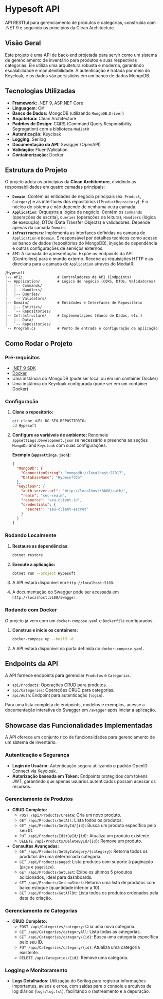 # Hypesoft API

API RESTful para gerenciamento de produtos e categorias, construída com .NET 9 e seguindo os princípios da Clean Architecture.

## Visão Geral

Este projeto é uma API de back-end projetada para servir como um sistema de gerenciamento de inventário para produtos e suas respectivas categorias. Ele utiliza uma arquitetura robusta e moderna, garantindo escalabilidade e manutenibilidade. A autenticação é tratada por meio do Keycloak, e os dados são persistidos em um banco de dados MongoDB.

## Tecnologias Utilizadas

- **Framework:** .NET 9, ASP.NET Core
- **Linguagem:** C#
- **Banco de Dados:** MongoDB (utilizando `MongoDB.Driver`)
- **Arquitetura:** Clean Architecture
- **Padrões de Design:** CQRS (Command Query Responsibility Segregation) com a biblioteca `MediatR`
- **Autenticação:** Keycloak
- **Logging:** Serilog
- **Documentação da API:** Swagger (OpenAPI)
- **Validação:** FluentValidation
- **Containerização:** Docker

## Estrutura do Projeto

O projeto adota os princípios da **Clean Architecture**, dividindo as responsabilidades em quatro camadas principais:

-   **`Domain`**: Contém as entidades de negócio principais (ex: `Product`, `Category`) e as interfaces dos repositórios (`IProductRepository`). É o núcleo do sistema e não depende de nenhuma outra camada.
-   **`Application`**: Orquestra a lógica de negócio. Contém os `Commands` (operações de escrita), `Queries` (operações de leitura), `Handlers` (lógica de execução), DTOs (Data Transfer Objects) e validadores. Depende apenas da camada `Domain`.
-   **`Infrastructure`**: Implementa as interfaces definidas na camada de `Application` e `Domain`. É responsável por detalhes técnicos como acesso ao banco de dados (repositórios do MongoDB), injeção de dependência e outras configurações de serviços externos.
-   **`API`**: A camada de apresentação. Expõe os endpoints da API (Controllers) para o mundo externo. Recebe as requisições HTTP e as direciona para a camada de `Application` através do MediatR.

```
/Hypesoft
|-- API/                # Controladores da API (Endpoints)
|-- Application/        # Lógica de negócio (CQRS, DTOs, Validadores)
|   |-- Commands/
|   |-- Handlers/
|   |-- Queries/
|   `-- Validators/
|-- Domain/             # Entidades e Interfaces de Repositório
|   |-- Entities/
|   `-- Repositories/
|-- Infrastructure/     # Implementações (Banco de Dados, etc.)
|   |-- Data/
|   `-- Repositories/
`-- Program.cs          # Ponto de entrada e configuração da aplicação
```

## Como Rodar o Projeto

### Pré-requisitos

-   [.NET 9 SDK](https://dotnet.microsoft.com/download/dotnet/9.0)
-   [Docker](https://www.docker.com/products/docker-desktop/)
-   Uma instância do MongoDB (pode ser local ou em um container Docker)
-   Uma instância do Keycloak configurada (pode ser em um container Docker)

### Configuração

1.  **Clone o repositório:**
    ```bash
    git clone <URL_DO_SEU_REPOSITORIO>
    cd Hypesoft
    ```

2.  **Configure as variáveis de ambiente:**
    Renomeie `appsettings.Development.json` se necessário e preencha as seções `MongoDb` and `Keycloak` com suas configurações.

    **Exemplo (`appsettings.json`):**
    ```json
    {
      "MongoDb": {
        "ConnectionString": "mongodb://localhost:27017",
        "DatabaseName": "HypesoftDb"
      },
      "Keycloak": {
        "auth-server-url": "http://localhost:8080/auth/",
        "realm": "seu-realm",
        "resource": "seu-client-id",
        "credentials": {
          "secret": "seu-client-secret"
        }
      }
    }
    ```

### Rodando Localmente

1.  **Restaure as dependências:**
    ```bash
    dotnet restore
    ```

2.  **Execute a aplicação:**
    ```bash
    dotnet run --project Hypesoft
    ```

3.  A API estará disponível em `http://localhost:5100`.
4.  A documentação do Swagger pode ser acessada em `http://localhost:5100/swagger`.

### Rodando com Docker

O projeto já vem com um `docker-compose.yaml` e `Dockerfile` configurados.

1.  **Construa e inicie os containers:**
    ```bash
    docker-compose up --build -d
    ```
2.  A API estará disponível na porta definida no `docker-compose.yaml`.

## Endpoints da API

A API fornece endpoints para gerenciar `Produtos` e `Categorias`.

-   `api/Products`: Operações CRUD para produtos.
-   `api/Categories`: Operações CRUD para categorias.
-   `api/Auth`: Endpoint para autenticação (`login`).

Para uma lista completa de endpoints, modelos e exemplos, acesse a documentação interativa do Swagger em `/swagger` após iniciar a aplicação.

## Showcase das Funcionalidades Implementadas

A API oferece um conjunto rico de funcionalidades para gerenciamento de um sistema de inventário.

### Autenticação e Segurança
- **Login de Usuário:** Autenticação segura utilizando o padrão OpenID Connect via Keycloak.
- **Autorização baseada em Token:** Endpoints protegidos com tokens JWT, garantindo que apenas usuários autenticados possam acessar os recursos.

### Gerenciamento de Produtos
- **CRUD Completo:**
    - `POST /api/Products/Create`: Cria um novo produto.
    - `GET /api/Products/GetAll`: Lista todos os produtos.
    - `GET /api/Products/GetById/{id}`: Busca um produto específico pelo seu ID.
    - `PUT /api/Products/EditById/{id}`: Atualiza um produto existente.
    - `DELETE /api/Products/DeleteById/{id}`: Remove um produto.
- **Consultas Avançadas:**
    - `GET /api/Products/GetByCategory/{category}`: Retorna todos os produtos de uma determinada categoria.
    - `GET /api/Products/paged`: Lista produtos com suporte à paginação (`page` e `pageSize`).
    - `GET /api/Products/GetLast`: Exibe os últimos 5 produtos adicionados, ideal para dashboards.
    - `GET /api/Products/GetLowStock`: Retorna uma lista de produtos com baixo estoque (quantidade inferior a 10).
    - `GET /api/Products/GetAllDt`: Lista todos os produtos ordenados pela data de criação.

### Gerenciamento de Categorias
- **CRUD Completo:**
    - `POST /api/Categories/category`: Cria uma nova categoria.
    - `GET /api/Categories/categoryAll`: Lista todas as categorias.
    - `GET /api/Categories/category/{id}`: Busca uma categoria específica pelo seu ID.
    - `PUT /api/Categories/category/{id}`: Atualiza uma categoria existente.
    - `DELETE /api/Categories/{id}`: Remove uma categoria.

### Logging e Monitoramento
- **Logs Detalhados:** Utilização do Serilog para registrar informações importantes, avisos e erros, com saídas para o console e arquivos de log diários (`logs/log.txt`), facilitando o rastreamento e a depuração.
